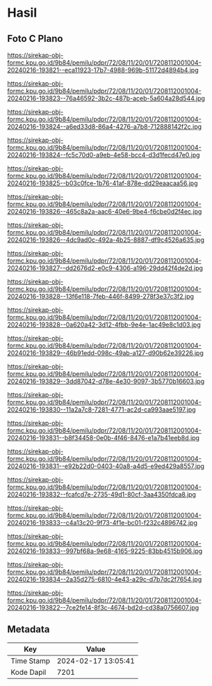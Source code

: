 # Hasil

## Foto C Plano

https://sirekap-obj-formc.kpu.go.id/9b84/pemilu/pdpr/72/08/11/20/01/7208112001004-20240216-193821--eca11923-17b7-4988-969b-51172d4894b4.jpg

https://sirekap-obj-formc.kpu.go.id/9b84/pemilu/pdpr/72/08/11/20/01/7208112001004-20240216-193823--76a46592-3b2c-487b-aceb-5a604a28d544.jpg

https://sirekap-obj-formc.kpu.go.id/9b84/pemilu/pdpr/72/08/11/20/01/7208112001004-20240216-193824--a6ed33d8-86a4-4276-a7b8-712888142f2c.jpg

https://sirekap-obj-formc.kpu.go.id/9b84/pemilu/pdpr/72/08/11/20/01/7208112001004-20240216-193824--fc5c70d0-a9eb-4e58-bcc4-d3d1fecd47e0.jpg

https://sirekap-obj-formc.kpu.go.id/9b84/pemilu/pdpr/72/08/11/20/01/7208112001004-20240216-193825--b03c0fce-1b76-41af-878e-dd29eaacaa56.jpg

https://sirekap-obj-formc.kpu.go.id/9b84/pemilu/pdpr/72/08/11/20/01/7208112001004-20240216-193826--465c8a2a-aac6-40e6-9be4-f6cbe0d2f4ec.jpg

https://sirekap-obj-formc.kpu.go.id/9b84/pemilu/pdpr/72/08/11/20/01/7208112001004-20240216-193826--4dc9ad0c-492a-4b25-8887-df9c4526a635.jpg

https://sirekap-obj-formc.kpu.go.id/9b84/pemilu/pdpr/72/08/11/20/01/7208112001004-20240216-193827--dd2676d2-e0c9-4306-a196-29dd42f4de2d.jpg

https://sirekap-obj-formc.kpu.go.id/9b84/pemilu/pdpr/72/08/11/20/01/7208112001004-20240216-193828--13f6e118-7feb-446f-8499-278f3e37c3f2.jpg

https://sirekap-obj-formc.kpu.go.id/9b84/pemilu/pdpr/72/08/11/20/01/7208112001004-20240216-193828--0a620a42-3d12-4fbb-9e4e-1ac49e8c1d03.jpg

https://sirekap-obj-formc.kpu.go.id/9b84/pemilu/pdpr/72/08/11/20/01/7208112001004-20240216-193829--46b91edd-098c-49ab-a127-d90b62e39226.jpg

https://sirekap-obj-formc.kpu.go.id/9b84/pemilu/pdpr/72/08/11/20/01/7208112001004-20240216-193829--3dd87042-d78e-4e30-9097-3b5770b16603.jpg

https://sirekap-obj-formc.kpu.go.id/9b84/pemilu/pdpr/72/08/11/20/01/7208112001004-20240216-193830--11a2a7c8-7281-4771-ac2d-ca993aae5197.jpg

https://sirekap-obj-formc.kpu.go.id/9b84/pemilu/pdpr/72/08/11/20/01/7208112001004-20240216-193831--b8f34458-0e0b-4f46-8476-e1a7b41eeb8d.jpg

https://sirekap-obj-formc.kpu.go.id/9b84/pemilu/pdpr/72/08/11/20/01/7208112001004-20240216-193831--e92b22d0-0403-40a8-a4d5-e9ed429a8557.jpg

https://sirekap-obj-formc.kpu.go.id/9b84/pemilu/pdpr/72/08/11/20/01/7208112001004-20240216-193832--fcafcd7e-2735-49d1-80cf-3aa4350fdca8.jpg

https://sirekap-obj-formc.kpu.go.id/9b84/pemilu/pdpr/72/08/11/20/01/7208112001004-20240216-193833--c4a13c20-9f73-4f1e-bc01-f232c4896742.jpg

https://sirekap-obj-formc.kpu.go.id/9b84/pemilu/pdpr/72/08/11/20/01/7208112001004-20240216-193833--997bf68a-9e68-4165-9225-83bb4515b906.jpg

https://sirekap-obj-formc.kpu.go.id/9b84/pemilu/pdpr/72/08/11/20/01/7208112001004-20240216-193834--2a35d275-6810-4e43-a29c-d7b7dc2f7654.jpg

https://sirekap-obj-formc.kpu.go.id/9b84/pemilu/pdpr/72/08/11/20/01/7208112001004-20240216-193822--7ce2fe14-8f3c-4674-bd2d-cd38a0756607.jpg


## Metadata

| Key        | Value               |
| ---------- | ------------------- |
| Time Stamp | 2024-02-17 13:05:41 |
| Kode Dapil | 7201                |



